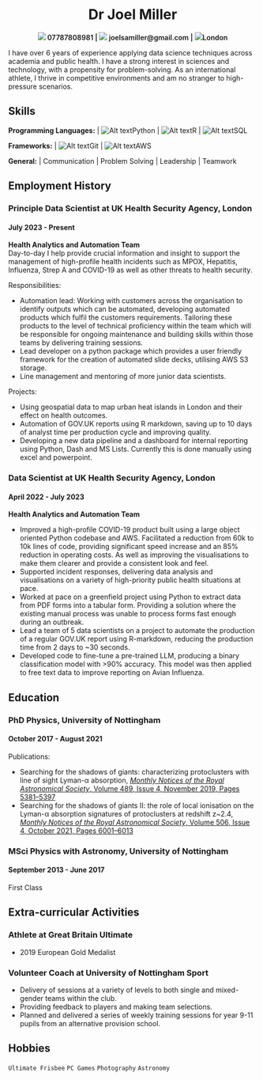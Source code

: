 <h1 style="text-align: center;"> Dr Joel Miller</h1>
<p style="text-align: center; font-weight: 600"><img src="https://api.iconify.design/tabler/phone.svg" /> 07787808981 | <img src="https://api.iconify.design/tabler/mail.svg" /> joelsamiller@gmail.com | <img src="https://api.iconify.design/tabler/map-pin.svg" />London</p>

I have over 6 years of experience applying data science techniques across academia and public health. I have a strong interest in sciences and technology, with a propensity for problem-solving. As an international athlete, I thrive in competitive environments and am no stranger to high-pressure scenarios.

## Skills

**Programming Languages:** | ![Alt text](https://api.iconify.design/vscode-icons/file-type-python.svg)Python | ![Alt text](https://api.iconify.design/vscode-icons/file-type-r.svg)R | ![Alt text](https://api.iconify.design/vscode-icons/file-type-sql.svg)SQL 

**Frameworks:** | ![Alt text](https://api.iconify.design/vscode-icons/file-type-git.svg)Git | ![Alt text](https://api.iconify.design/vscode-icons/file-type-aws.svg)AWS

**General:** | Communication | Problem Solving | Leadership | Teamwork

## Employment History  
### Principle Data Scientist at UK Health Security Agency, London
#### July 2023 - Present
**Health Analytics and Automation Team**\
Day-to-day I help provide crucial information and insight to support the management of high-profile health incidents such as MPOX,
Hepatitis, Influenza, Strep A and COVID-19 as well as other threats to health security.

Responsibilities:
- Automation lead: Working with customers across the organisation to identify outputs which can be automated, developing automated products which fulfil the customers requirements. Tailoring these products to the level of technical proficiency within the team which will be responsible for ongoing maintenance and building skills within those teams by delivering training sessions.
- Lead developer on a python package which provides a user friendly framework for the creation of automated slide decks, utilising AWS S3 storage.
- Line management and mentoring of more junior data scientists.

Projects:
- Using geospatial data to map urban heat islands in London and their effect on health outcomes.
- Automation of GOV.UK reports using R markdown, saving up to 10 days of analyst time per production cycle and improving quality.
- Developing a new data pipeline and a dashboard for internal reporting using Python, Dash and MS Lists. Currently this is done manually using excel and powerpoint.

### Data Scientist at UK Health Security Agency, London
#### April 2022 - July 2023
**Health Analytics and Automation Team**
- Improved a high-profile COVID-19 product built using a large object oriented Python codebase and AWS. Facilitated a reduction from 60k to 10k lines of code, providing significant speed increase and an 85% reduction in operating costs. As well as improving the visualisations to make them clearer and provide a consistent look and feel.
- Supported incident responses, delivering data analysis and visualisations on a variety of high-priority public health situations at pace.
- Worked at pace on a greenfield project using Python to extract data from PDF forms into a tabular form. Providing a solution where the existing manual process was unable to process forms fast enough during an outbreak.
- Lead a team of 5 data scientists on a project to automate the production of a regular GOV.UK report using R-markdown, reducing the production time from 2 days to ~30 seconds.
- Developed code to fine-tune a pre-trained LLM, producing a binary classification model with >90% accuracy. This model was then applied to free text data to improve reporting on Avian Influenza.

## Education
### PhD Physics, University of Nottingham
#### October 2017 - August 2021
Publications:
- Searching for the shadows of giants: characterizing protoclusters with line of sight Lyman-α absorption, [*Monthly Notices of the Royal Astronomical Society*, Volume 489, Issue 4, November 2019, Pages 5381–5397](https://doi.org/10.1093/mnras/stz2504)
- Searching for the shadows of giants II: the role of local ionisation on the Lyman-α absorption signatures of protoclusters at redshift z~2.4, [*Monthly Notices of the Royal Astronomical Society*, Volume 506, Issue 4, October 2021, Pages 6001–6013](https://doi.org/10.1093/mnras/stab2083)

### MSci Physics with Astronomy, University of Nottingham
#### September 2013 - June 2017
First Class

## Extra-curricular Activities
### Athlete at Great Britain Ultimate
- 2019 European Gold Medalist

### Volunteer Coach at University of Nottingham Sport
- Delivery of sessions at a variety of levels to both single and mixed-gender teams within the club.
- Providing feedback to players and making team selections.
- Planned and delivered a series of weekly training sessions for year 9-11 pupils from an alternative provision school.

## Hobbies
`Ultimate Frisbee` `PC Games` `Photography` `Astronomy`